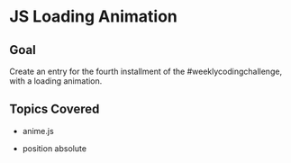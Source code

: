 # JS Loading Animation

<!-- ## [Live Demo]() -->

## Goal

Create an entry for the fourth installment of the #weeklycodingchallenge, with a loading animation.

## Topics Covered

- anime.js

- position absolute
